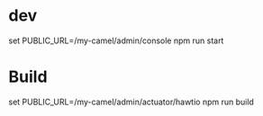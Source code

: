 # dev

set PUBLIC_URL=/my-camel/admin/console
npm run start

# Build
set PUBLIC_URL=/my-camel/admin/actuator/hawtio
npm run build